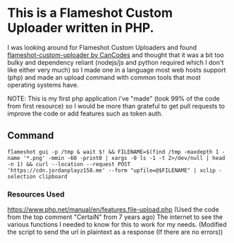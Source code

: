 # This is a Flameshot Custom Uploader written in PHP.
I was looking around for Flameshot Custom Uploaders and found [flameshot-custom-uploader by CanCodes](https://github.com/cancodes/flameshot-custom-uploader) and thought that it was a bit too bulky and dependency reliant (nodejs/js and python required which I don't like either very much) so I made one in a language most web hosts support (php) and made an upload command with common tools that most operating systems have.

NOTE: This is my first php application i've "made" (took 99% of the code from first resource) so I would be more than grateful to get pull requests to improve the code or add features such as token auth.
## Command
`flameshot gui -p /tmp & wait $! && FILENAME=$(find /tmp -maxdepth 1 -name '*.png' -mmin -60 -print0 | xargs -0 ls -1 -t 2>/dev/null | head -n 1) && curl --location --request POST 'https://cdn.jordanplayz158.me' --form "upfile=@$FILENAME" | xclip -selection clipboard`
### Resources Used
https://www.php.net/manual/en/features.file-upload.php (Used the code from the top comment "CertaiN" from 7 years ago)
The internet to see the various functions I needed to know for this to work for my needs. (Modified the script to send the url in plaintext as a response (If there are no errors))